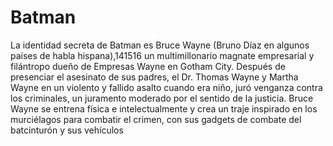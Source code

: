 # Batman
La identidad secreta de Batman es Bruce Wayne (Bruno Díaz en algunos países de habla hispana),14​15​16​ un multimillonario magnate empresarial y 
filántropo dueño de Empresas Wayne en Gotham City. Después de presenciar el asesinato de sus padres, el Dr. Thomas Wayne y Martha Wayne en un violento y 
fallido asalto cuando era niño, juró venganza contra los criminales, un juramento moderado por el sentido de la justicia. Bruce Wayne se entrena física e intelectualmente y
crea un traje inspirado en los murciélagos para combatir el crimen, 
con sus gadgets de combate del batcinturón y sus vehículos
